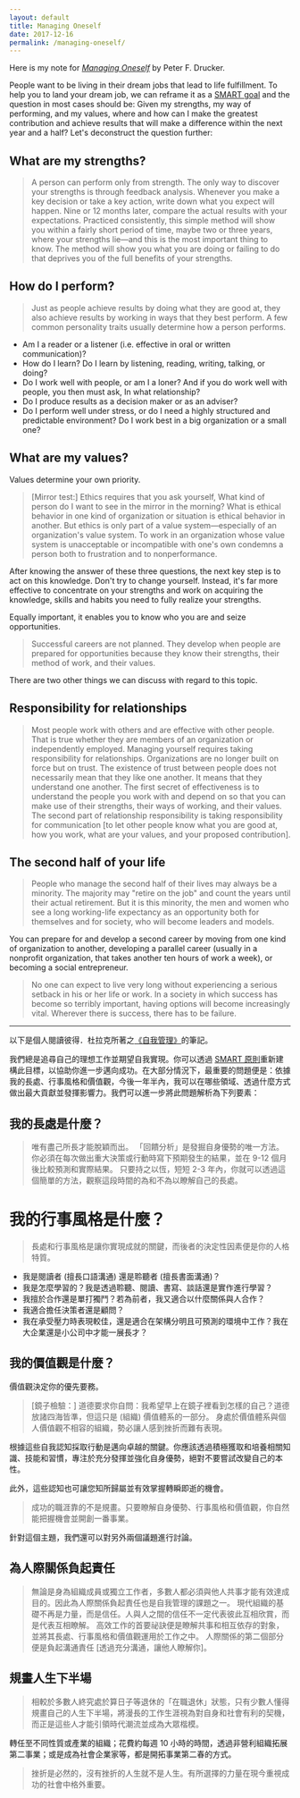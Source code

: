 ```yaml
---
layout: default
title: Managing Oneself
date: 2017-12-16
permalink: /managing-oneself/
---
```


Here is my note for *[Managing Oneself](https://hbr.org/2005/01/managing-oneself)* by Peter F. Drucker.

People want to be living in their dream jobs that lead to life fulfillment. To help you to land your dream job, we can reframe it as a [SMART goal](https://en.wikipedia.org/wiki/SMART_criteria) and the question in most cases should be: Given my strengths, my way of performing, and my values, where and how can I make the greatest contribution and achieve results that will make a difference within the next year and a half? Let's deconstruct the question further:

## What are my strengths?
> A person can perform only from strength.
> The only way to discover your strengths is through feedback analysis. Whenever you make a key decision or take a key action, write down what you expect will happen. Nine or 12 months later, compare the actual results with your expectations.
> Practiced consistently, this simple method will show you within a fairly short period of time, maybe two or three years, where your strengths lie—and this is the most important thing to know. The method will show you what you are doing or failing to do that deprives you of the full benefits of your strengths.

## How do I perform?
> Just as people achieve results by doing what they are good at, they also achieve results by working in ways that they best perform. A few common personality traits usually determine how a person performs.
- Am I a reader or a listener (i.e. effective in oral or written communication)?
- How do I learn? Do I learn by listening, reading, writing, talking, or doing?
- Do I work well with people, or am I a loner? And if you do work well with people, you then must ask, In what relationship?
- Do I produce results as a decision maker or as an adviser?
- Do I perform well under stress, or do I need a highly structured and predictable environment? Do I work best in a big organization or a small one?

## What are my values?
Values determine your own priority.

> [Mirror test:] Ethics requires that you ask yourself, What kind of person do I want to see in the mirror in the morning? What is ethical behavior in one kind of organization or situation is ethical behavior in another. But ethics is only part of a value system—especially of an organization's value system.
> To work in an organization whose value system is unacceptable or incompatible with one's own condemns a person both to frustration and to nonperformance.

After knowing the answer of these three questions, the next key step is to act on this knowledge. Don't try to change yourself. Instead, it's far more effective to concentrate on your strengths and work on acquiring the knowledge, skills and habits you need to fully realize your strengths.

Equally important, it enables you to know who you are and seize opportunities.

> Successful careers are not planned. They develop when people are prepared for opportunities because they know their strengths, their method of work, and their values.

There are two other things we can discuss with regard to this topic.

## Responsibility for relationships
> Most people work with others and are effective with other people. That is true whether they are members of an organization or independently employed. Managing yourself requires taking responsibility for relationships.
> Organizations are no longer built on force but on trust. The existence of trust between people does not necessarily mean that they like one another. It means that they understand one another.
> The first secret of effectiveness is to understand the people you work with and depend on so that you can make use of their strengths, their ways of working, and their values.
> The second part of relationship responsibility is taking responsibility for communication [to let other people know what you are good at, how you work, what are your values, and your proposed contribution].

## The second half of your life
> People who manage the second half of their lives may always be a minority. The majority may "retire on the job" and count the years until their actual retirement. But it is this minority, the men and women who see a long working-life expectancy as an opportunity both for themselves and for society, who will become leaders and models.

You can prepare for and develop a second career by moving from one kind of organization to another, developing a parallel career (usually in a nonprofit organization, that takes another ten hours of work a week), or becoming a social entrepreneur.

> No one can expect to live very long without experiencing a serious setback in his or her life or work. In a society in which success has become so terribly important, having options will become increasingly vital.
> Wherever there is success, there has to be failure.

---

以下是個人閱讀彼得．杜拉克所著之[《自我管理》](https://www.hbrtaiwan.com/article_content_AR0000624.html)的筆記。

我們總是追尋自己的理想工作並期望自我實現。你可以透過 [SMART 原則](https://zh.wikipedia.org/zh-tw/SMART%E5%8E%9F%E5%88%99)重新建構此目標，以協助你進一步邁向成功。在大部分情況下，最重要的問題便是：依據我的長處、行事風格和價值觀，今後一年半內，我可以在哪些領域、透過什麼方式做出最大貢獻並發揮影響力。我們可以進一步將此問題解析為下列要素：

## 我的長處是什麼？
> 唯有盡己所長才能脫穎而出。
> 「回饋分析」是發掘自身優勢的唯一方法。你必須在每次做出重大決策或行動時寫下預期發生的結果，並在 9-12 個月後比較預測和實際結果。
> 只要持之以恆，短短 2-3 年內，你就可以透過這個簡單的方法，觀察這段時間的為和不為以瞭解自己的長處。

# 我的行事風格是什麼？
> 長處和行事風格是讓你實現成就的關鍵，而後者的決定性因素便是你的人格特質。
- 我是閱讀者 (擅長口語溝通) 還是聆聽者 (擅長書面溝通)？
- 我是怎麼學習的？我是透過聆聽、閱讀、書寫、談話還是實作進行學習？
- 我擅於合作還是單打獨鬥？若為前者，我又適合以什麼關係與人合作？
- 我適合擔任決策者還是顧問？
- 我在承受壓力時表現較佳，還是適合在架構分明且可預測的環境中工作？我在大企業還是小公司中才能一展長才？

## 我的價值觀是什麼？
價值觀決定你的優先要務。

> [鏡子檢驗：] 道德要求你自問：我希望早上在鏡子裡看到怎樣的自己？道德放諸四海皆準，但這只是 (組織) 價值體系的一部分。
> 身處於價值體系與個人價值觀不相容的組織，勢必讓人感到挫折而難有表現。

根據這些自我認知採取行動是邁向卓越的關鍵。你應該透過積極獲取和培養相關知識、技能和習慣，專注於充分發揮並強化自身優勢，絕對不要嘗試改變自己的本性。

此外，這些認知也可讓您知所歸屬並有效掌握轉瞬即逝的機會。

> 成功的職涯靠的不是規畫。只要瞭解自身優勢、行事風格和價值觀，你自然能把握機會並開創一番事業。

針對這個主題，我們還可以對另外兩個議題進行討論。

## 為人際關係負起責任
> 無論是身為組織成員或獨立工作者，多數人都必須與他人共事才能有效達成目的。因此為人際關係負起責任也是自我管理的課題之一。
> 現代組織的基礎不再是力量，而是信任。人與人之間的信任不一定代表彼此互相欣賞，而是代表互相瞭解。
> 高效工作的首要祕訣便是瞭解共事和相互依存的對象，並將其長處、行事風格和價值觀運用於工作之中。
> 人際關係的第二個部分便是負起溝通責任 [透過充分溝通，讓他人瞭解你]。

## 規畫人生下半場
> 相較於多數人終究處於算日子等退休的「在職退休」狀態，只有少數人懂得規畫自己的人生下半場，將漫長的工作生涯視為對自身和社會有利的契機，而正是這些人才能引領時代潮流並成為大眾楷模。

轉任至不同性質或產業的組織；花費約每週 10 小時的時間，透過非營利組織拓展第二事業；或是成為社會企業家等，都是開拓事業第二春的方式。

> 挫折是必然的，沒有挫折的人生就不是人生。有所選擇的力量在現今重視成功的社會中格外重要。